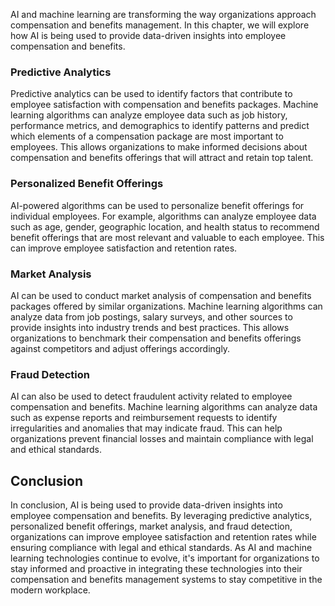 



AI and machine learning are transforming the way organizations approach compensation and benefits management. In this chapter, we will explore how AI is being used to provide data-driven insights into employee compensation and benefits.

### Predictive Analytics

Predictive analytics can be used to identify factors that contribute to employee satisfaction with compensation and benefits packages. Machine learning algorithms can analyze employee data such as job history, performance metrics, and demographics to identify patterns and predict which elements of a compensation package are most important to employees. This allows organizations to make informed decisions about compensation and benefits offerings that will attract and retain top talent.

### Personalized Benefit Offerings

AI-powered algorithms can be used to personalize benefit offerings for individual employees. For example, algorithms can analyze employee data such as age, gender, geographic location, and health status to recommend benefit offerings that are most relevant and valuable to each employee. This can improve employee satisfaction and retention rates.

### Market Analysis

AI can be used to conduct market analysis of compensation and benefits packages offered by similar organizations. Machine learning algorithms can analyze data from job postings, salary surveys, and other sources to provide insights into industry trends and best practices. This allows organizations to benchmark their compensation and benefits offerings against competitors and adjust offerings accordingly.

### Fraud Detection

AI can also be used to detect fraudulent activity related to employee compensation and benefits. Machine learning algorithms can analyze data such as expense reports and reimbursement requests to identify irregularities and anomalies that may indicate fraud. This can help organizations prevent financial losses and maintain compliance with legal and ethical standards.

Conclusion
----------

In conclusion, AI is being used to provide data-driven insights into employee compensation and benefits. By leveraging predictive analytics, personalized benefit offerings, market analysis, and fraud detection, organizations can improve employee satisfaction and retention rates while ensuring compliance with legal and ethical standards. As AI and machine learning technologies continue to evolve, it's important for organizations to stay informed and proactive in integrating these technologies into their compensation and benefits management systems to stay competitive in the modern workplace.
